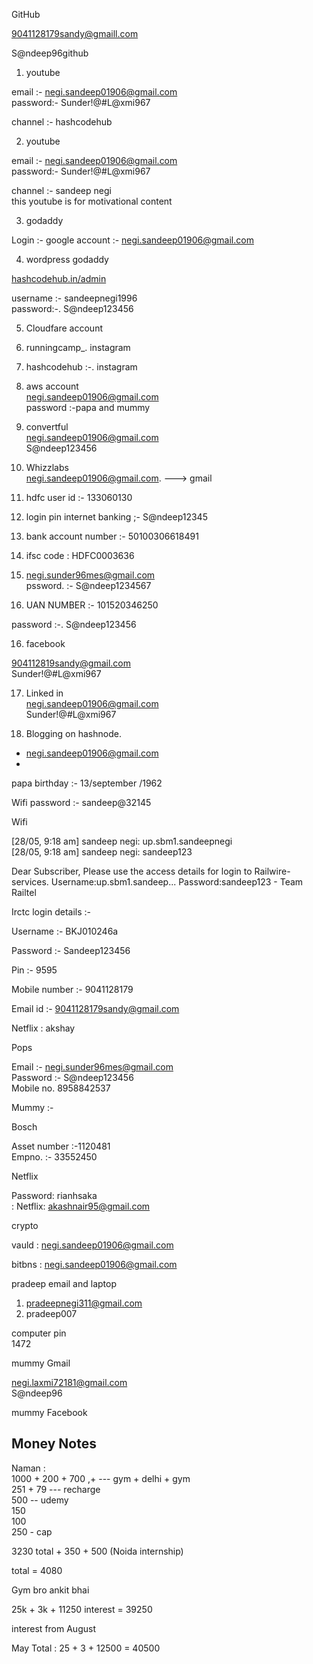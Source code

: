 GitHub  
  
[9041128179sandy@gmaill.com](mailto:9041128179sandy@gmaill.com)  
  
S@ndeep96github  
  
1. youtube  
  
email :- [negi.sandeep01906@gmail.com](mailto:negi.sandeep01906@gmail.com)  
password:- Sunder!@#L@xmi967  
  
channel :- hashcodehub  
  
2. youtube  
  
email :- [negi.sandeep01906@gmail.com](mailto:negi.sandeep01906@gmail.com)  
password:- Sunder!@#L@xmi967  
  
channel :- sandeep negi  
this youtube is for motivational content  
  
3. godaddy  
  
Login :- google account :- [negi.sandeep01906@gmail.com](mailto:negi.sandeep01906@gmail.com)  
  
4. wordpress godaddy  
  
[hashcodehub.in/admin](http://hashcodehub.in/admin)  
  
username :- sandeepnegi1996  
password:-. S@ndeep123456  
  
5. Cloudfare account  
6. runningcamp_. instagram  
7. hashcodehub :-. instagram  
  
9. aws account  
[negi.sandeep01906@gmail.com](mailto:negi.sandeep01906@gmail.com)  
password :-papa and mummy  
  
10. convertful  
[negi.sandeep01906@gmail.com](mailto:negi.sandeep01906@gmail.com)  
S@ndeep123456  
  
11. Whizzlabs  
[negi.sandeep01906@gmail.com](mailto:negi.sandeep01906@gmail.com). ---> gmail  
  
12. hdfc user id :- 133060130  
13. login pin internet banking ;- S@ndeep12345  
14. bank account number :- 50100306618491  
15. ifsc code : HDFC0003636  
  
14. [negi.sunder96mes@gmail.com](mailto:negi.sunder96mes@gmail.com)  
pssword. :- S@ndeep1234567  
  
  
15. UAN NUMBER :- 101520346250  
  
password :-. S@ndeep123456  
  
  
  
16. facebook  
  
[904112819sandy@gmail.com](mailto:904112819sandy@gmail.com)  
Sunder!@#L@xmi967  
  
  
17. Linked in  
[negi.sandeep01906@gmail.com](mailto:negi.sandeep01906@gmail.com)  
Sunder!@#L@xmi967  
  
18. Blogging on hashnode.  
  
- [negi.sandeep01906@gmail.com](mailto:negi.sandeep01906@gmail.com)  
-  
  
  
  
papa birthday :- 13/september /1962  
  
  
Wifi password :- sandeep@32145  
  
Wifi  
  
[28/05, 9:18 am] sandeep negi: up.sbm1.sandeepnegi  
[28/05, 9:18 am] sandeep negi: sandeep123  
  
  
  
Dear Subscriber, Please use the access details for login to Railwire-services. Username:up.sbm1.sandeep... Password:sandeep123 - Team Railtel  
  
  
Irctc login details :-  
  
Username :- BKJ010246a  
  
Password :- Sandeep123456  
  
Pin :- 9595  
  
Mobile number :- 9041128179  
  
Email id :- [9041128179sandy@gmail.com](mailto:9041128179sandy@gmail.com)  
  
Netflix : akshay  
  
  
  
Pops  
  
Email :- [negi.sunder96mes@gmail.com](mailto:negi.sunder96mes@gmail.com)  
Password :- S@ndeep123456  
Mobile no. 8958842537  
  
  
Mummy :-  
  
  
  
  
Bosch  
  
Asset number :-1120481  
Empno. :- 33552450  
  
Netflix  
  
  
Password: rianhsaka  
: Netflix: [akashnair95@gmail.com](mailto:akashnair95@gmail.com)  
  
  
crypto  
  
vauld : [negi.sandeep01906@gmail.com](mailto:negi.sandeep01906@gmail.com)  
  
  
bitbns : [negi.sandeep01906@gmail.com](mailto:negi.sandeep01906@gmail.com)  
  
  
  
pradeep email and laptop  
  
1. [pradeepnegi311@gmail.com](mailto:pradeepnegi311@gmail.com)  
2. pradeep007  
  
computer pin  
1472  
  
  
mummy Gmail  
  
[negi.laxmi72181@gmail.com](mailto:negi.laxmi72181@gmail.com)  
S@ndeep96  
  
  
mummy Facebook



## Money Notes

Naman :  
1000 + 200 + 700 ,+ --- gym + delhi + gym  
251 + 79 --- recharge  
500 -- udemy  
150  
100  
250 - cap  
  
3230 total + 350 + 500 (Noida internship)  
  
total = 4080  
  
  
Gym bro ankit bhai  
  
25k + 3k + 11250 interest = 39250  
  
interest from August  
  
  
May Total : 25 + 3 + 12500 = 40500

